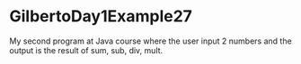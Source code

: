 # GilbertoDay1Example27
My second program at Java course where the user input 2 numbers and the output is the result of sum, sub, div, mult.
